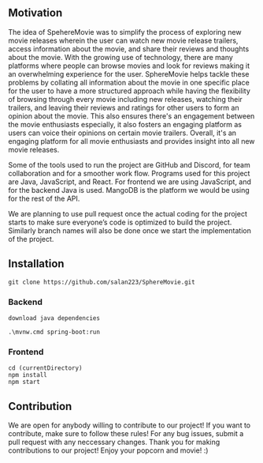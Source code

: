 ## Motivation
The idea of SpehereMovie was to simplify the process of exploring new movie releases wherein the user can watch new movie release trailers, access information about the movie, and share their reviews and thoughts about the movie. With the growing use of technology, there are many platforms where people can browse movies and look for reviews making it an overwhelming experience for the user. SphereMovie helps tackle these problems by collating all information about the movie in one specific place for the user to have a more structured approach while having the flexibility of browsing through every movie including new releases, watching their trailers, and leaving their reviews and ratings for other users to form an opinion about the movie. This also ensures there's an engagement between the movie enthusiasts especially, it also fosters an engaging platform as users can voice their opinions on certain movie trailers. Overall, it's an engaging platform for all movie enthusiasts and provides insight into all new movie releases.

Some of the tools used to run the project are GitHub and Discord, for team collaboration and for a smoother work flow. Programs used for this project are Java, JavaScript, and React. For frontend we are using JavaScript, and for the backend Java is used. MangoDB is the platform we would be using for the rest of the API.

We are planning to use pull request once the actual coding for the project starts to make sure everyone’s code is optimized to build the project. Similarly branch names will also be done once we start the implementation of the project.

## Installation
```
git clone https://github.com/salan223/SphereMovie.git
```
### Backend 
```
download java dependencies

.\mvnw.cmd spring-boot:run
```
### Frontend
```
cd (currentDirectory)
npm install
npm start
```
## Contribution
We are open for anybody willing to contribute to our project! If you want to contribute, make sure to follow these rules!
For any bug issues, submit a pull request with any neccessary changes.
Thank you for making contributions to our project! Enjoy your popcorn and movie! :)

